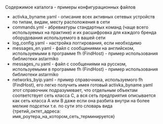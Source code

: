 Содержимое каталога - примеры конфигурационных файлов

- activka_byname.yaml - описание всех активных сетевых устройств по типам, видам, месту расположения в сети
- commands.yml - абревиатуры стандартных команд (чаще всего используемых на практике) и их расшифровка для каждого бренда оборудования используемого в вашей сети
- log_config.yaml - настройка логгирования, если необходимо
- messages_en.yaml - файл с сообщениями на английском, используемыми в программе fh (FindHost) - пример использования библиотеки astarmiko
- messages_ru.yaml - файл с сообщениями на русском, используемыми в программе fh (FindHost) - пример использования библиотеки astarmiko
- networks_byip.yaml - пример справочника, используемого fh (FindHost), его легко получить имея готовый activka_byname.yaml 
  этот справочник подразумевает, что отдельным объектам соответствует сеть класса C, а вся сеть предприятия описывается как сеть класса A или B даже если она разбита внутри на более мелкие подсетки т.е. по сути это словарь вида  {третий_октет_адреса: имя_роутера_на_котором_сеть_терминируется}